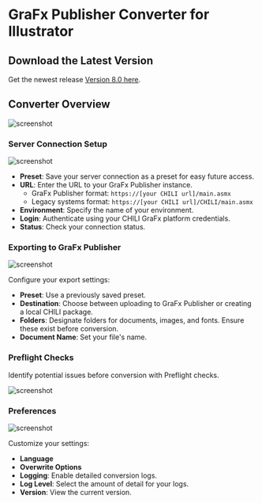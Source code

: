 # GraFx Publisher Converter for Illustrator

## Download the Latest Version

Get the newest release [Version 8.0 here](https://s3.eu-central-1.amazonaws.com/releases.chili-publish.com/releases/Desktop_Tools/8.0.0.0_Ai_202403130815/CHILI_Illustrator_Plugin_8.0.0.0.zip).

## Converter Overview

![screenshot](converter0.png)


### Server Connection Setup

![screenshot](converter1.png)

- **Preset**: Save your server connection as a preset for easy future access.
- **URL**: Enter the URL to your GraFx Publisher instance. 
    - GraFx Publisher format: `https://[your CHILI url]/main.asmx`
    - Legacy systems format: `https://[your CHILI url]/CHILI/main.asmx`
- **Environment**: Specify the name of your environment.
- **Login**: Authenticate using your CHILI GraFx platform credentials.
- **Status**: Check your connection status.

### Exporting to GraFx Publisher

![screenshot](converter2.png)

Configure your export settings:

- **Preset**: Use a previously saved preset.
- **Destination**: Choose between uploading to GraFx Publisher or creating a local CHILI package.
- **Folders**: Designate folders for documents, images, and fonts. Ensure these exist before conversion.
- **Document Name**: Set your file's name.

### Preflight Checks

Identify potential issues before conversion with Preflight checks.

![screenshot](converter3.png)

### Preferences

![screenshot](converter4.png)

Customize your settings:

- **Language**
- **Overwrite Options**
- **Logging**: Enable detailed conversion logs.
- **Log Level**: Select the amount of detail for your logs.
- **Version**: View the current version.